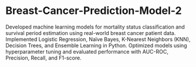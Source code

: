 # Breast-Cancer-Prediction-Model-2

Developed machine learning models for mortality status classification and survival period estimation using real-world breast cancer patient data. Implemented Logistic Regression, Naïve Bayes, K-Nearest Neighbors (KNN), Decision Trees, and Ensemble Learning in Python. Optimized models using hyperparameter tuning and evaluated performance with AUC-ROC, Precision, Recall, and F1-score.
